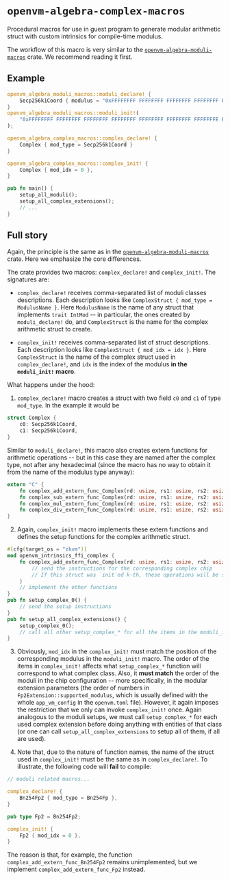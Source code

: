 # `openvm-algebra-complex-macros`

Procedural macros for use in guest program to generate modular arithmetic struct with custom intrinsics for compile-time modulus.

The workflow of this macro is very similar to the [`openvm-algebra-moduli-macros`](../moduli-macros/README.md) crate. We recommend reading it first.

## Example

```rust
openvm_algebra_moduli_macros::moduli_declare! {
    Secp256k1Coord { modulus = "0xFFFFFFFF FFFFFFFF FFFFFFFF FFFFFFFF FFFFFFFF FFFFFFFF FFFFFFFE FFFFFC2F" }
}
openvm_algebra_moduli_macros::moduli_init!(
    "0xFFFFFFFF FFFFFFFF FFFFFFFF FFFFFFFF FFFFFFFF FFFFFFFF FFFFFFFE FFFFFC2F"
);

openvm_algebra_complex_macros::complex_declare! {
    Complex { mod_type = Secp256k1Coord }
}

openvm_algebra_complex_macros::complex_init! {
    Complex { mod_idx = 0 },
}

pub fn main() {
    setup_all_moduli();
    setup_all_complex_extensions();
    // ...
}
```

## Full story

Again, the principle is the same as in the [`openvm-algebra-moduli-macros`](../moduli-macros/README.md) crate. Here we emphasize the core differences.

The crate provides two macros: `complex_declare!` and `complex_init!`. The signatures are:

- `complex_declare!` receives comma-separated list of moduli classes descriptions. Each description looks like `ComplexStruct { mod_type = ModulusName }`. Here `ModulusName` is the name of any struct that implements `trait IntMod` -- in particular, the ones created by `moduli_declare!` do, and `ComplexStruct` is the name for the complex arithmetic struct to create.

- `complex_init!` receives comma-separated list of struct descriptions. Each description looks like `ComplexStruct { mod_idx = idx }`. Here `ComplexStruct` is the name of the complex struct used in `complex_declare!`, and `idx` is the index of the modulus **in the `moduli_init!` macro**.

What happens under the hood:

1. `complex_declare!` macro creates a struct with two field `c0` and `c1` of type `mod_type`. In the example it would be

```rust
struct Complex {
    c0: Secp256k1Coord,
    c1: Secp256k1Coord,
}
```

Similar to `moduli_declare!`, this macro also creates extern functions for arithmetic operations -- but in this case they are named after the complex type, not after any hexadecimal (since the macro has no way to obtain it from the name of the modulus type anyway):

```rust
extern "C" {
    fn complex_add_extern_func_Complex(rd: usize, rs1: usize, rs2: usize);
    fn complex_sub_extern_func_Complex(rd: usize, rs1: usize, rs2: usize);
    fn complex_mul_extern_func_Complex(rd: usize, rs1: usize, rs2: usize);
    fn complex_div_extern_func_Complex(rd: usize, rs1: usize, rs2: usize);
}
```

2. Again, `complex_init!` macro implements these extern functions and defines the setup functions for the complex arithmetic struct.

```rust
#[cfg(target_os = "zkvm")]
mod openvm_intrinsics_ffi_complex {
    fn complex_add_extern_func_Complex(rd: usize, rs1: usize, rs2: usize) {
        // send the instructions for the corresponding complex chip
        // If this struct was `init`ed k-th, these operations will be sent to the k-th complex chip
    }
    // implement the other functions
}
pub fn setup_complex_0() {
    // send the setup instructions
}
pub fn setup_all_complex_extensions() {
    setup_complex_0();
    // call all other setup_complex_* for all the items in the moduli_init! macro
}
```

3. Obviously, `mod_idx` in the `complex_init!` must match the position of the corresponding modulus in the `moduli_init!` macro. The order of the items in `complex_init!` affects what `setup_complex_*` function will correspond to what complex class. Also, it **must match** the order of the moduli in the chip configuration -- more specifically, in the modular extension parameters (the order of numbers in `Fp2Extension::supported_modulus`, which is usually defined with the whole `app_vm_config` in the `openvm.toml` file). However, it again imposes the restriction that we only can invoke `complex_init!` once. Again analogous to the moduli setups, we must call `setup_complex_*` for each used complex extension before doing anything with entities of that class (or one can call `setup_all_complex_extensions` to setup all of them, if all are used).

4. Note that, due to the nature of function names, the name of the struct used in `complex_init!` must be the same as in `complex_declare!`. To illustrate, the following code will **fail** to compile:

```rust
// moduli related macros...

complex_declare! {
    Bn254Fp2 { mod_type = Bn254Fp },
}

pub type Fp2 = Bn254Fp2;

complex_init! {
    Fp2 { mod_idx = 0 },
}
```

The reason is that, for example, the function `complex_add_extern_func_Bn254Fp2` remains unimplemented, but we implement `complex_add_extern_func_Fp2` instead.
